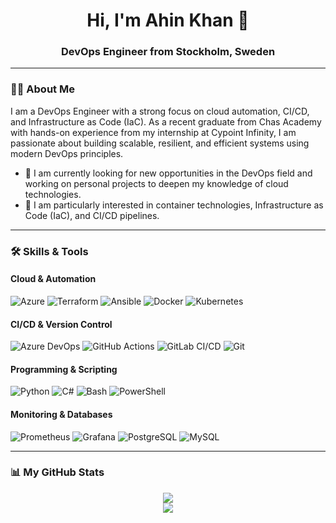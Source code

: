 <div align="center">
  <h1>Hi, I'm Ahin Khan 👋</h1>
  <h3>DevOps Engineer from Stockholm, Sweden</h3>
</div>

---

### 👨‍💻 About Me

I am a DevOps Engineer with a strong focus on cloud automation, CI/CD, and Infrastructure as Code (IaC). As a recent graduate from Chas Academy with hands-on experience from my internship at Cypoint Infinity, I am passionate about building scalable, resilient, and efficient systems using modern DevOps principles.

- 🔭 I am currently looking for new opportunities in the DevOps field and working on personal projects to deepen my knowledge of cloud technologies.
- 🌱 I am particularly interested in container technologies, Infrastructure as Code (IaC), and CI/CD pipelines.

---

### 🛠️ Skills & Tools

#### Cloud & Automation
<p align="left">
  <img src="https://img.shields.io/badge/Microsoft_Azure-0078D4?style=for-the-badge&logo=microsoft-azure&logoColor=white" alt="Azure"/>
  <img src="https://img.shields.io/badge/Terraform-7B42BC?style=for-the-badge&logo=terraform&logoColor=white" alt="Terraform"/>
  <img src="https://img.shields.io/badge/Ansible-EE0000?style=for-the-badge&logo=ansible&logoColor=white" alt="Ansible"/>
  <img src="https://img.shields.io/badge/Docker-2496ED?style=for-the-badge&logo=docker&logoColor=white" alt="Docker"/>
  <img src="https://img.shields.io/badge/Kubernetes-326CE5?style=for-the-badge&logo=kubernetes&logoColor=white" alt="Kubernetes"/>
</p>

#### CI/CD & Version Control
<p align="left">
  <img src="https://img.shields.io/badge/Azure_DevOps-0078D4?style=for-the-badge&logo=azure-devops&logoColor=white" alt="Azure DevOps"/>
  <img src="https://img.shields.io/badge/GitHub_Actions-2088FF?style=for-the-badge&logo=github-actions&logoColor=white" alt="GitHub Actions"/>
  <img src="https://img.shields.io/badge/GitLab_CI-FC6D26?style=for-the-badge&logo=gitlab&logoColor=white" alt="GitLab CI/CD"/>
  <img src="https://img.shields.io/badge/Git-F05032?style=for-the-badge&logo=git&logoColor=white" alt="Git"/>
</p>

#### Programming & Scripting
<p align="left">
  <img src="https://img.shields.io/badge/Python-3776AB?style=for-the-badge&logo=python&logoColor=white" alt="Python"/>
  <img src="https://img.shields.io/badge/C%23-239120?style=for-the-badge&logo=c-sharp&logoColor=white" alt="C#"/>
  <img src="https://img.shields.io/badge/Bash-4EAA25?style=for-the-badge&logo=gnu-bash&logoColor=white" alt="Bash"/>
  <img src="https://img.shields.io/badge/PowerShell-5391FE?style=for-the-badge&logo=powershell&logoColor=white" alt="PowerShell"/>
</p>

#### Monitoring & Databases
<p align="left">
  <img src="https://img.shields.io/badge/Prometheus-E6522C?style=for-the-badge&logo=prometheus&logoColor=white" alt="Prometheus"/>
  <img src="https://img.shields.io/badge/Grafana-F46800?style=for-the-badge&logo=grafana&logoColor=white" alt="Grafana"/>
  <img src="https://img.shields.io/badge/PostgreSQL-4169E1?style=for-the-badge&logo=postgresql&logoColor=white" alt="PostgreSQL"/>
  <img src="https://img.shields.io/badge/MySQL-4479A1?style=for-the-badge&logo=mysql&logoColor=white" alt="MySQL"/>
</p>

---

### 📊 My GitHub Stats

<p align="center">
    <img align="center" src="https://github-readme-stats.vercel.app/api?username=[YOUR-GITHUB-USERNAME]&show_icons=true&theme=tokyonight&rank_icon=github" />
  <br/>
    <img align="center" src="https://github-readme-stats.vercel.app/api/top-langs/?username=[YOUR-GITHUB-USERNAME]&layout=compact&theme=tokyonight" />
</p>
